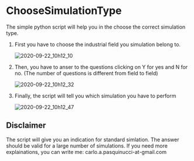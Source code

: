 # ChooseSimulationType
The simple python script will help you in the choose the correct simulation type.

1. First you have to choose the industrial field you simulation belong to.

    ![2020-09-22_10h12_10](https://user-images.githubusercontent.com/54579322/93858504-8eea6a80-fcbc-11ea-87e7-53f7d284bb8c.png)
    
2. Then, you have to anser to the questions clicking on Y for yes and N for no. (The number of questions is different from field to field)

    ![2020-09-22_10h12_32](https://user-images.githubusercontent.com/54579322/93858748-f56f8880-fcbc-11ea-9fbc-8f8b5d7286e3.png)
    
 3. Finally, the script will tell you which simulation you have to perform
 
    ![2020-09-22_10h12_47](https://user-images.githubusercontent.com/54579322/93858880-23ed6380-fcbd-11ea-97c4-d673381d272f.png)
    
    
## Disclaimer

The script will give you an indication for standard simlation. The answer should be valid for a large number of simulations.
If you need more explainations, you can write me: carlo.a.pasquinucci-at-gmail.com


    
